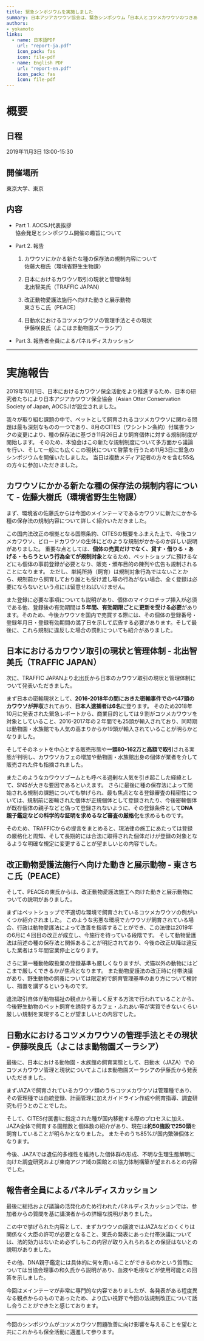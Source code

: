 ```yaml
---
title: 緊急シンポジウムを実施しました
summary: 日本アジアカワウソ協会は、緊急シンポジウム「日本人とコツメカワウソのつきあい方を考える　〜課せられる規制制度とその対応〜」を2019年11月3日に実施し、無事終了しました。
authors:
- yokamoto
links:
  - name: 日本語PDF
    url: "report-ja.pdf"
    icon_pack: fas
    icon: file-pdf
  - name: English PDF
    url: "report-en.pdf"
    icon_pack: fas
    icon: file-pdf
---
```


# 概要
## 日程
2019年11月3日 13:00-15:30

## 開催場所
東京大学、東京

## 内容
- Part 1. AOCSJ代表挨拶  
協会発足とシンポジウム開催の趣旨について

- Part 2. 報告
  1. カワウソにかかる新たな種の保存法の規制内容について  
  佐藤大樹氏（環境省野生生物課）

  2. 日本におけるカワウソ取引の現状と管理体制  
  北出智美氏（TRAFFIC JAPAN）

  3. 改正動物愛護法施行へ向けた動きと展示動物  
  東さちこ氏（PEACE）

  4. 日動水におけるコツメカワウソの管理手法とその現状  
  伊藤咲良氏（よこはま動物園ズーラシア）                    

- Part 3. 報告者全員によるパネルディスカッション

-----

# 実施報告
2019年10月1日、日本におけるカワウソ保全活動をより推進するため、日本の研究者たちにより日本アジアカワウソ保全協会（Asian Otter Conservation Society of Japan, AOCSJ)が設立されました。

我々が取り組む課題の中で、ペットとして飼育されるコツメカワウソに関わる問題は最も深刻なものの一つであり、8月のCITES（ワシントン条約）付属書ランクの変更により、種の保存法に基づき11月26日より飼育個体に対する規制制度が開始します。
そのため、本協会はこの新たな規制制度について多方面から議論を行い、そして一般にも広くこの現状について啓蒙を行うため11月3日に緊急のシンポジウムを開催いたしました。
当日は複数メディア記者の方々を含む55名の方々に参加いただきました。

## カワウソにかかる新たな種の保存法の規制内容について - 佐藤大樹氏（環境省野生生物課）
まず、環境省の佐藤氏からは今回のメインテーマであるカワウソに新たにかかる種の保存法の規制内容について詳しく紹介いただきました。

この国内法改正の根拠となる国際条約、CITESの概要をふまえた上で、今後コツメカワウソ、ビロードカワウソの生体にどのような規制がかかるのか詳しい説明がありました。
重要な点としては、**個体の売買だけでなく、貸す・借りる・あげる・もらうという行為全てが規制対象**となるため、ペットショップに預けるなどにも個体の事前登録が必要となり、販売・頒布目的の陳列や広告も規制されることになります。
ただし、単純所持（飼育）は規制対象行為ではないことから、規制前から飼育しており誰とも受け渡し等の行為がない場合、全く登録は必要にならないという点には留意せねばいけません。

また登録に必要な事項についても説明があり、個体のマイクロチップ挿入が必須である他、登録後の有効期間は**５年間、有効期限ごとに更新を受ける必要**があります。そのため、今後カワウソを国内で売買する際には、その個体の登録番号・登録年月日・登録有効期間の満了日を示して広告する必要があります。そして最後に、これら規制に違反した場合の罰則についても紹介がありました。

## 日本におけるカワウソ取引の現状と管理体制 - 北出智美氏（TRAFFIC JAPAN）
次に、TRAFFIC JAPANより北出氏から日本のカワウソ取引の現状と管理体制について発表いただきました。

まず日本の密輸現状として、**2016-2018年の間におきた密輸事件でのべ47頭のカワウソが押収**されており、**日本人逮捕者は6名**に登ります。
そのため2018年10月に発表された緊急レポートから、商業目的としては９割がコツメカワウソを対象としていること、2016-2017年の２年間でも25頭が輸入されており、同時期は動物園・水族館でも人気の高まりからか19頭が輸入されていることが明らかとなりました。

そしてそのネットを中心とする販売形態や**一頭80-162万と高額で取引**される実態が判明し、カワウソカフェの増加や動物園・水族館出身の個体が業者を介して販売された件も指摘されました。

またこのようなカワウソブームとも呼べる過剰な人気を引き起こした経緯として、SNSが大きな要因であるといえます。
さらに最後に種の保存法によって開始される規制の課題についても挙げられ、最も焦点となる登録審査の精密性については、規制前に密輸された個体が正規個体として登録されたり、今後密輸個体が既存個体の親子などと偽って登録されないように、その登録条件として**DNA親子鑑定などの科学的な証明を求めるなど審査の厳格化**を求めるものです。

そのため、TRAFFICからの提言をまとめると、現法律の施工にあたっては登録の厳格化と周知、そして長期的には合法に取得された個体だけが登録の対象となるような明確な規定に変更することが望ましいとの内容でした。

## 改正動物愛護法施行へ向けた動きと展示動物 - 東さちこ氏（PEACE）
そして、PEACEの東氏からは、改正動物愛護法施工へ向けた動きと展示動物についての説明がありました。

まずはペットショップで不適切な環境で飼育されているコツメカワウソの例がいくつか紹介されました。
このような劣悪な環境でカワウソが飼育されている場合、行政は動物愛護法によって改善を指導することができ、この法律は2019年の6月に４回目の改正が成立し、今施行を待っている段階です。
そして動物愛護法は前述の種の保存法と関係あることが明記されており、今後の改正以降は違反した業者は５年間営業停止となります。

さらに第一種動物取扱業の登録基準も厳しくなりますが、犬猫以外の動物にはどこまで厳しくできるかが焦点となります。
また動物愛護法の改正時に付帯決議があり、野生動物の飼養については限定的で飼育管理基準のあり方について検討し、措置を講ずるというものです。

違法取引自体が動物福祉の観点から著しく反する方法で行われていることから、今後野生動物のペット飼育を誘発するカフェ・ふれあい等が実質できないくらい厳しい規制を実現することが望ましいとの内容でした。


## 日動水におけるコツメカワウソの管理手法とその現状 - 伊藤咲良氏（よこはま動物園ズーラシア）
最後に、日本における動物園・水族館の飼育実態として、日動水（JAZA）でのコツメカワウソ管理と現状についてよこはま動物園ズーラシアの伊藤氏から発表いただきました。

まずJAZAで飼育されているカワウソ類のうちコツメカワウソは管理種であり、その管理種では血統登録、計画管理に加えガイドライン作成や飼育指導、調査研究も行うとのことでした。

そして、CITES付属書Iに指定された種が国内移動する際のプロセスに加え、JAZA全体で飼育する園館数と個体数の紹介があり、現在は**約50施設で250頭**を飼育していることが明らかとなりました。
またそのうち85%が国内繁殖個体となります。

今後、JAZAでは遺伝的多様性を維持した個体群の形成、不明な生理生態解明に向けた調査研究および東南アジア域の園館との協力体制構築が望まれるとの内容でした。


## 報告者全員によるパネルディスカッション
最後に総括および議論の活発化のため行われたパネルディスカッションでは、参加者からの質問を基に講演者からの詳細な説明がありました。

この中で挙げられた内容として、まずカワウソの譲渡ではJAZAなどのくくりは関係なく大臣の許可が必要となること、東氏の発表にあった付帯決議については、法的効力はないため必ずしもこの内容が取り入れられるとの保証はないとの説明がありました。

その他、DNA親子鑑定には具体的に何を用いることができるのかという質問については当協会理事の和久氏から説明があり、血液や毛根などが使用可能との回答を示しました。

今回はメインテーマが非常に専門的な内容でありましたが、各発表がある程度異なる観点からのものであったため、より広い視野で今回の法規制改正について話し合うことができたと感じております。

---

今回のシンポジウムがコツメカワウソ問題改善に向け影響を与えることを望むと共にこれからも保全活動に邁進して参ります。

